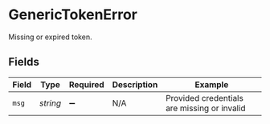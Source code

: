 # GenericTokenError

Missing or expired token.


## Fields

| Field                                       | Type                                        | Required                                    | Description                                 | Example                                     |
| ------------------------------------------- | ------------------------------------------- | ------------------------------------------- | ------------------------------------------- | ------------------------------------------- |
| `msg`                                       | *string*                                    | :heavy_minus_sign:                          | N/A                                         | Provided credentials are missing or invalid |